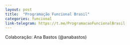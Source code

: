 ```yaml
---
layout: post
title:  "Programação Funcional Brasil"
categories: funcional
link-telegram: https://t.me/ProgramacaoFuncionalBrasil
---
```

Colaboração: Ana Bastos (@anabastos)
